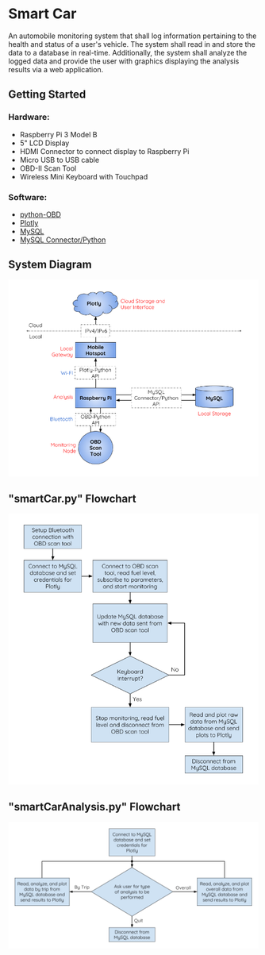 # Smart Car

An automobile monitoring system that shall log information pertaining to the health and status of a user's vehicle. 
The system shall read in and store the data to a database in real-time. Additionally, the system shall analyze the 
logged data and provide the user with graphics displaying the analysis results via a web application.

## Getting Started

### Hardware:
* Raspberry Pi 3 Model B
* 5" LCD Display
* HDMI Connector to connect display to Raspberry Pi
* Micro USB to USB cable
* OBD-II Scan Tool
* Wireless Mini Keyboard with Touchpad

### Software:
* [python-OBD](http://python-obd.readthedocs.io/en/latest/)
* [Plotly](https://plot.ly/python/getting-started/)
* [MySQL](https://dev.mysql.com/doc/refman/5.7/en/linux-installation.html)
* [MySQL Connector/Python](https://dev.mysql.com/doc/connector-python/en/connector-python-installation.html)


## System Diagram

![alt text](https://raw.githubusercontent.com/apaul24/SmartCar/master/SmartCar_SystemDiagram.png)


## "smartCar.py" Flowchart

![alt text](https://raw.githubusercontent.com/apaul24/SmartCar/master/SmartCar_SystemFlowchart.png)


## "smartCarAnalysis.py" Flowchart

![alt text](https://raw.githubusercontent.com/apaul24/SmartCar/master/SmartCar_AnalysisFlowchart.png)





